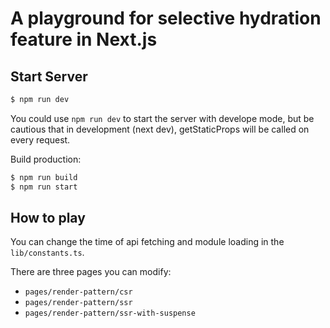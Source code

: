 # A playground for selective hydration feature in Next.js

## Start Server

```bash
$ npm run dev
```

You could use `npm run dev` to start the server with develope mode, but be cautious that in development (next dev), getStaticProps will be called on every request.

Build production:

```bash
$ npm run build
$ npm run start
```

## How to play

You can change the time of api fetching and module loading in the `lib/constants.ts`.

There are three pages you can modify:

- `pages/render-pattern/csr`
- `pages/render-pattern/ssr`
- `pages/render-pattern/ssr-with-suspense`

